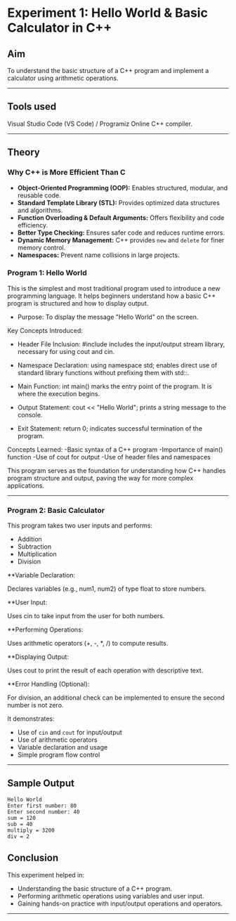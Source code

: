# Experiment 1: Hello World & Basic Calculator in C++

##  Aim
To understand the basic structure of a C++ program and implement a calculator using arithmetic operations.

---

## Tools used
Visual Studio Code (VS Code) / Programiz Online C++ compiler.

---

## Theory

### Why C++ is More Efficient Than C

- **Object-Oriented Programming (OOP):** Enables structured, modular, and reusable code.
- **Standard Template Library (STL):** Provides optimized data structures and algorithms.
- **Function Overloading & Default Arguments:** Offers flexibility and code efficiency.
- **Better Type Checking:** Ensures safer code and reduces runtime errors.
- **Dynamic Memory Management:** C++ provides `new` and `delete` for finer memory control.
- **Namespaces:** Prevent name collisions in large projects.

### Program 1: Hello World

This is the simplest and most traditional program used to introduce a new programming language. It helps beginners understand how a basic C++ program is structured and how to display output.

- Purpose:
To display the message "Hello World" on the screen.

Key Concepts Introduced:

- Header File Inclusion:
#include <iostream> includes the input/output stream library, necessary for using cout and cin.

- Namespace Declaration:
using namespace std; enables direct use of standard library functions without prefixing them with std::.

- Main Function:
int main() marks the entry point of the program. It is where the execution begins.

- Output Statement:
cout << "Hello World"; prints a string message to the console.

- Exit Statement:
return 0; indicates successful termination of the program.

Concepts Learned:
-Basic syntax of a C++ program
-Importance of main() function
-Use of cout for output
-Use of header files and namespaces

This program serves as the foundation for understanding how C++ handles program structure and output, paving the way for more complex applications.

---

### Program 2: Basic Calculator

This program takes two user inputs and performs:

- Addition
- Subtraction
- Multiplication
- Division

**Variable Declaration:

Declares variables (e.g., num1, num2) of type float to store numbers.

**User Input:

Uses cin to take input from the user for both numbers.

**Performing Operations:

Uses arithmetic operators (+, -, *, /) to compute results.

**Displaying Output:

Uses cout to print the result of each operation with descriptive text.

**Error Handling (Optional):

For division, an additional check can be implemented to ensure the second number is not zero.

It demonstrates:
- Use of `cin` and `cout` for input/output
- Use of arithmetic operators
- Variable declaration and usage
- Simple program flow control

---

## Sample Output

```
Hello World
Enter first number: 80
Enter second number: 40
sum = 120
sub = 40
multiply = 3200
div = 2
```
## Conclusion

This experiment helped in:
- Understanding the basic structure of a C++ program.
- Performing arithmetic operations using variables and user input.
- Gaining hands-on practice with input/output operations and operators.

---
